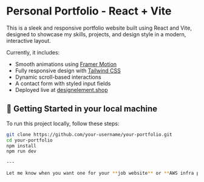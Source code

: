 # Personal Portfolio - React + Vite

This is a sleek and responsive portfolio website built using React and Vite, designed to showcase my skills, projects, and design style in a modern, interactive layout.

Currently, it includes:

- Smooth animations using [Framer Motion](https://www.framer.com/motion/)
- Fully responsive design with [Tailwind CSS](https://tailwindcss.com/)
- Dynamic scroll-based interactions
- A contact form with styled input fields
- Deployed live at [designelement.shop](https://www.designelement.shop/)

## 🚀 Getting Started in your local machine

To run this project locally, follow these steps:

```bash
git clone https://github.com/your-username/your-portfolio.git
cd your-portfolio
npm install
npm run dev

---

Let me know when you want one for your **job website** or **AWS infra project** — I’ll make them just as clean 🔥
